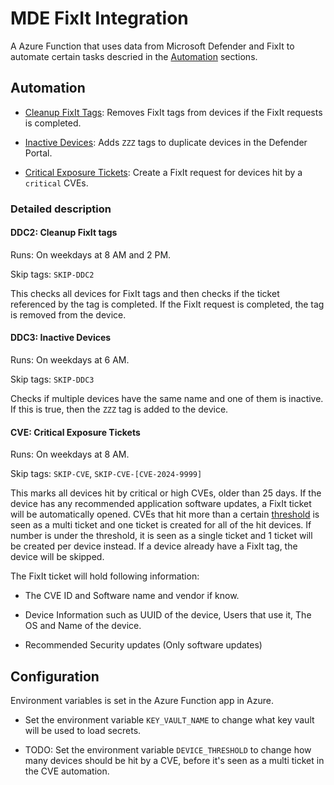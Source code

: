 # MDE FixIt Integration

A Azure Function that uses data from Microsoft Defender and FixIt to automate certain tasks descried in the [Automation](#automation) sections.

## Automation

- [Cleanup FixIt Tags](#ddc2-cleanup-fixit-tags): Removes FixIt tags from devices if the FixIt requests is completed.

- [Inactive Devices](#ddc3-inactive-devices): Adds `ZZZ` tags to duplicate devices in the Defender Portal.

- [Critical Exposure Tickets](#cve-critical-exposure-tickets): Create a FixIt request for devices hit by a `critical` CVEs.

### Detailed description

#### DDC2: Cleanup FixIt tags

Runs: On weekdays at 8 AM and 2 PM.

Skip tags: `SKIP-DDC2`

This checks all devices for FixIt tags and then checks if the ticket referenced by the tag is completed. If the FixIt request is completed, the tag is removed from the device.

#### DDC3: Inactive Devices

Runs: On weekdays at 6 AM.

Skip tags: `SKIP-DDC3`

Checks if multiple devices have the same name and one of them is inactive. If this is true, then the `ZZZ` tag is added to the device.

#### CVE: Critical Exposure Tickets

Runs: On weekdays at 8 AM.

Skip tags: `SKIP-CVE`, `SKIP-CVE-[CVE-2024-9999]`

This marks all devices hit by critical or high CVEs, older than 25 days. If the device has any recommended application software updates, a FixIt ticket will be automatically opened. CVEs that hit more than a certain [threshold](#configuration) is seen as a multi ticket and one ticket is created for all of the hit devices. If number is under the threshold, it is seen as a single ticket and 1 ticket will be created per device instead. If a device already have a FixIt tag, the device will be skipped.

The FixIt ticket will hold following information:

- The CVE ID and Software name and vendor if know.

- Device Information such as UUID of the device, Users that use it, The OS and Name of the device.

- Recommended Security updates (Only software updates)

## Configuration

Environment variables is set in the Azure Function app in Azure.

- Set the environment variable `KEY_VAULT_NAME` to change what key vault will be used to load secrets.

- TODO: Set the environment variable `DEVICE_THRESHOLD` to change how many devices should be hit by a CVE, before it's seen as a multi ticket in the CVE automation.
